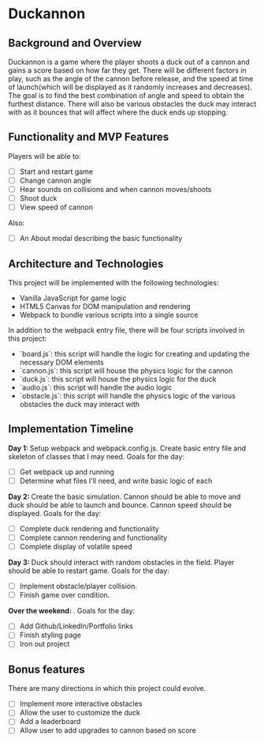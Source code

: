 # Duckannon

## Background and Overview

Duckannon is a game where the player shoots a duck out of a cannon and gains a score based on how far they get. There will be different factors in play, such as the angle of the cannon before release, and the speed at time of launch(which will be displayed as it randomly increases and decreases). The goal is to find the best combination of angle and speed to obtain the furthest distance. There will also be various obstacles the duck may interact with as it bounces that will affect where the duck ends up stopping.
    
## Functionality and MVP Features
  
  Players will be able to:
  - [ ] Start and restart game
  - [ ] Change cannon angle
  - [ ] Hear sounds on collisions and when cannon moves/shoots
  - [ ] Shoot duck
  - [ ] View speed of cannon
  
  Also:
  - [ ] An About modal describing the basic functionality
    
## Architecture and Technologies

  This project will be implemented with the following technologies:
  <ul>
    <li>Vanilla JavaScript for game logic</li>
    <li>HTML5 Canvas for DOM manipulation and rendering</li>
    <li>Webpack to bundle various scripts into a single source</li>
  </ul>
  
  In addition to the webpack entry file, there will be four scripts involved in this project:
  <ul>
    <li> `board.js`: this script will handle the logic for creating and updating the necessary DOM elements</li>
    <li>`cannon.js`: this script will house the physics logic for the cannon</li>
    <li>`duck.js`: this script will house the physics logic for the duck</li>
    <li>`audio.js`: this script will handle the audio logic</li>
    <li>`obstacle.js`: this script will handle the physics logic of the various obstacles the duck may interact with</li>
  </ul>
  
## Implementation Timeline
  <b>Day 1: </b>Setup webpack and webpack.config.js. Create basic entry file and skeleton of classes that I may need. Goals for the day:
  - [ ] Get webpack up and running
  - [ ] Determine what files I'll need, and write basic logic of each
  
  <b>Day 2: </b>Create the basic simulation. Cannon should be able to move and duck should be able to launch and bounce. Cannon speed should be displayed. Goals for the day:
  - [ ] Complete duck rendering and functionality
  - [ ] Complete cannon rendering and functionality
  - [ ] Complete display of volatile speed
  
  <b>Day 3: </b>Duck should interact with random obstacles in the field. Player should be able to restart game. Goals for the day:
  - [ ] Implement obstacle/player collision.
  - [ ] Finish game over condition.
  
  <b>Over the weekend: </b>. Goals for the day:
  - [ ] Add Github/LinkedIn/Portfolio links
  - [ ] Finish styling page
  - [ ] Iron out project
  
  ## Bonus features
  
  There are many directions in which this project could evolve.
   - [ ] Implement more interactive obstacles
   - [ ] Allow the user to customize the duck
   - [ ] Add a leaderboard
   - [ ] Allow user to add upgrades to cannon based on score
